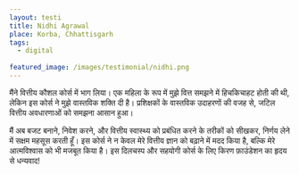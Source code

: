```yaml
---
layout: testi
title: Nidhi Agrawal
place: Korba, Chhattisgarh
tags:
  - digital
  
featured_image: /images/testimonial/nidhi.png
---
```

मैंने वित्तीय कौशल कोर्स में भाग लिया। एक महिला के रूप में मुझे वित्त समझने में हिचकिचाहट होती की थी, लेकिन इस कोर्स ने मुझे वास्तविक शक्ति दी है। प्रशिक्षकों के वास्तविक उदाहरणों की वजह से, जटिल वित्तीय अवधारणाओं को समझना आसान हुआ।

मैं अब बजट बनाने, निवेश करने, और वित्तीय स्वास्थ्य को प्रबंधित करने के तरीकों को सीखकर, निर्णय लेने में सक्षम महसूस करती हूँ।  इस कोर्स ने न केवल मेरे वित्तीय ज्ञान को बढ़ाने में मदद किया है, बल्कि मेरे आत्मविश्वास को भी मजबूत किया है। इस दिलचस्प और सहयोगी कोर्स के लिए किरण फ़ाउंडेशन का हृदय से धन्यवाद!